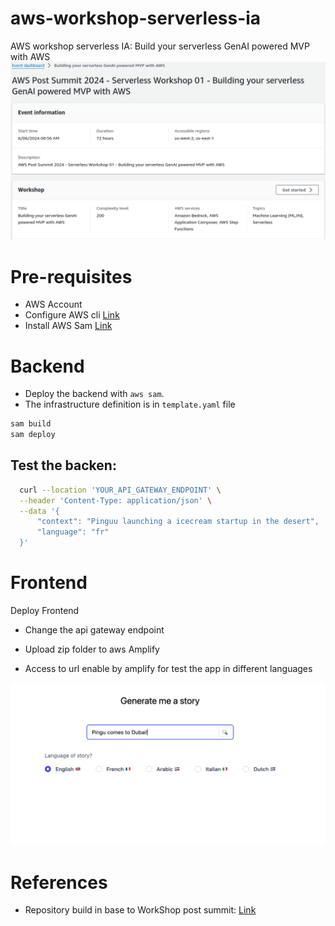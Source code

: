 # aws-workshop-serverless-ia
AWS workshop serverless IA: Build your serverless GenAI powered MVP with AWS
![image](docs/0.png)


# Pre-requisites

- AWS Account
- Configure AWS cli [Link](https://gist.github.com/olcortesb/a471797eb1d45c54ad51d920b78aa664)
- Install AWS Sam [Link](https://docs.aws.amazon.com/serverless-application-model/latest/developerguide/install-sam-cli.html)

# Backend

- Deploy the backend with `aws sam`.
- The infrastructure definition is in `template.yaml` file


```bash
sam build
sam deploy
```

## Test the backen:

```bash
  curl --location 'YOUR_API_GATEWAY_ENDPOINT' \
  --header 'Content-Type: application/json' \
  --data '{
      "context": "Pinguu launching a icecream startup in the desert",
      "language": "fr"
  }'

```

# Frontend

Deploy Frontend

- Change the api gateway endpoint

- Upload zip folder to  aws Amplify

- Access to url enable by amplify for test the app in different languages

![image](docs/1.png)



# References
- Repository build in base to WorkShop post summit: [Link](https://aws-experience.com/emea/iberia/e/e9354/post-aws-summit-madrid-workshops---serverless-track)
